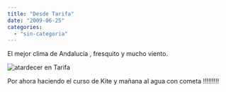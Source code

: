 ```yaml
---
title: "Desde Tarifa"
date: "2009-06-25"
categories: 
  - "sin-categoria"
---
```


El mejor clima de Andalucía , fresquito y mucho viento.

![atardecer en Tarifa](images/IMAGE_012-300x225.jpg "atardecer en Tarifa")

Por ahora haciendo el curso de Kite y mañana al agua con cometa !!!!!!!!!
